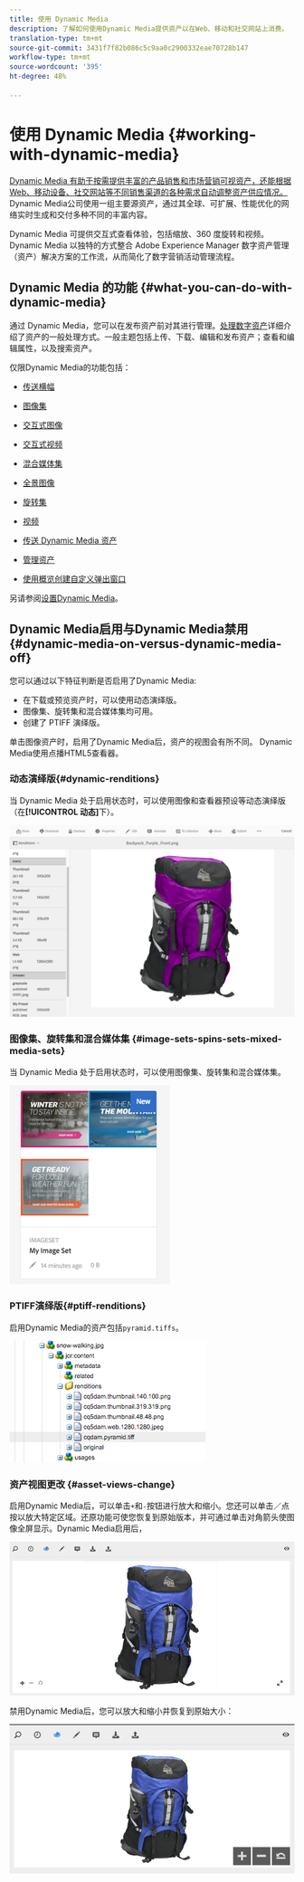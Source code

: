 ```yaml
---
title: 使用 Dynamic Media
description: 了解如何使用Dynamic Media提供资产以在Web、移动和社交网站上消费。
translation-type: tm+mt
source-git-commit: 3431f7f82b086c5c9aa0c2900332eae70728b147
workflow-type: tm+mt
source-wordcount: '395'
ht-degree: 48%

---
```



# 使用 Dynamic Media {#working-with-dynamic-media}

[Dynamic Media 有助于按需提供丰富的产品销售和市场营销可视资产，还能根据 Web、移动设备、社交网站等不同销售渠道的各种需求自动调整资产供应情况。](https://www.adobe.com/solutions/web-experience-management/dynamic-media.html)Dynamic Media公司使用一组主要源资产，通过其全球、可扩展、性能优化的网络实时生成和交付多种不同的丰富内容。

Dynamic Media 可提供交互式查看体验，包括缩放、360 度旋转和视频。Dynamic Media 以独特的方式整合 Adobe Experience Manager 数字资产管理（资产）解决方案的工作流，从而简化了数字营销活动管理流程。

<!-- >[!NOTE]
>
>A Community article is available on [Working with Adobe Experience Manager and Dynamic Media](https://helpx.adobe.com/experience-manager/using/aem_dynamic_media.html). -->

## Dynamic Media 的功能 {#what-you-can-do-with-dynamic-media}

通过 Dynamic Media，您可以在发布资产前对其进行管理。[处理数字资产](/help/assets/manage-digital-assets.md)详细介绍了资产的一般处理方式。一般主题包括上传、下载、编辑和发布资产；查看和编辑属性，以及搜索资产。

仅限Dynamic Media的功能包括：

* [传送横幅](carousel-banners.md)
* [图像集](image-sets.md)
* [交互式图像](interactive-images.md)
* [交互式视频](interactive-videos.md)
* [混合媒体集](mixed-media-sets.md)
* [全景图像](panoramic-images.md)

* [旋转集](spin-sets.md)
* [视频](video.md)
* [传送 Dynamic Media 资产](delivering-dynamic-media-assets.md)
* [管理资产](managing-assets.md)
* [使用概览创建自定义弹出窗口](custom-pop-ups.md)

另请参阅[设置Dynamic Media](administering-dynamic-media.md)。

<!-- 

OBSOLETE UNTIL INTEGRATING SCENE7 TOPIC GETS A MAJOR UPDATE
>[!NOTE]
>
>To understand the differences between using Dynamic Media and integrating Dynamic Media Classic with AEM, see [Dynamic Media Classic integration versus Dynamic Media](/help/sites-cloud/administering/integrating-scene7.md#aem-scene-integration-versus-dynamic-media).

-->

## Dynamic Media启用与Dynamic Media禁用{#dynamic-media-on-versus-dynamic-media-off}

您可以通过以下特征判断是否启用了Dynamic Media:

* 在下载或预览资产时，可以使用动态演绎版。
* 图像集、旋转集和混合媒体集均可用。
* 创建了 PTIFF 演绎版。

单击图像资产时，启用了Dynamic Media后，资产的视图会有所不同。 Dynamic Media使用点播HTML5查看器。

### 动态演绎版{#dynamic-renditions}

当 Dynamic Media 处于启用状态时，可以使用图像和查看器预设等动态演绎版（在&#x200B;**[!UICONTROL 动态]**&#x200B;下）。

![chlimage_1-358](assets/chlimage_1-358.png)

### 图像集、旋转集和混合媒体集 {#image-sets-spins-sets-mixed-media-sets}

当 Dynamic Media 处于启用状态时，可以使用图像集、旋转集和混合媒体集。

![chlimage_1-359](assets/chlimage_1-359.png)

### PTIFF演绎版{#ptiff-renditions}

启用Dynamic Media的资产包括`pyramid.tiffs`。

![chlimage_1-360](assets/chlimage_1-360.png)

### 资产视图更改 {#asset-views-change}

启用Dynamic Media后，可以单击`+`和`-`按钮进行放大和缩小。您还可以单击／点按以放大特定区域。还原功能可使您恢复到原始版本，并可通过单击对角箭头使图像全屏显示。Dynamic Media启用后，

![chlimage_1-361](assets/chlimage_1-361.png)

禁用Dynamic Media后，您可以放大和缩小并恢复到原始大小：

![chlimage_1-362](assets/chlimage_1-362.png)
